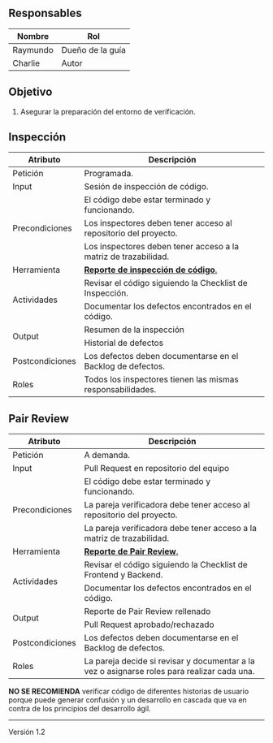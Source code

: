 ## Responsables
Nombre     | Rol
-----------|------------------
Raymundo   | Dueño de la guía
Charlie    | Autor

## Objetivo
1. Asegurar la preparación del entorno de verificación.

## Inspección
<table>
  <thead>
    <tr>
      <th>Atributo</th>
      <th>Descripción</th>
    </tr>
  </thead>
  <tbody>
    <tr>
      <td>Petición</td>
      <td>Programada.</td>
    </tr>
    <tr>
      <td>Input</td>
      <td>Sesión de inspección de código.</td>
    </tr>
    <tr>
      <td rowspan="3">Precondiciones</td>
      <td>El código debe estar terminado y funcionando.</td>
    </tr>
    <tr>
      <td>Los inspectores deben tener acceso al repositorio del proyecto.</td>
    </tr>
    <tr>
      <td>Los inspectores deben tener acceso a la matriz de trazabilidad.</td>
    </tr>
    <tr>
      <td>Herramienta</td>
      <td><strong><a href="https://docs.google.com/spreadsheets/d/1MRa1gjtF_DUqVybsPa9u1NTLnkQr5NAtyJtS0Q0poz4/edit#gid=0">Reporte de inspección de código</strong>.</td>
    </tr>
    <tr>
      <td rowspan="2">Actividades</td>
      <td>Revisar el código siguiendo la Checklist de Inspección.</td>
    </tr>
    <tr>
      <td>Documentar los defectos encontrados en el código.</td>
    </tr>
    <tr>
      <td rowspan="2">Output</td>
      <td>Resumen de la inspección</td>
    </tr>
    <tr>
      <td>Historial de defectos</td>
    </tr>
    <tr>
      <td>Postcondiciones</td>
      <td>Los defectos deben documentarse en el Backlog de defectos.</td>
    </tr>
    <tr>
      <td>Roles</td>
      <td>Todos los inspectores tienen las mismas responsabilidades.</td>
  </tbody>
</table>

## Pair Review
<table>
  <thead>
    <tr>
      <th>Atributo</th>
      <th>Descripción</th>
    </tr>
  </thead>
  <tbody>
    <tr>
      <td>Petición</td>
      <td>A demanda.</td>
    </tr>
    <tr>
      <td>Input</td>
      <td>Pull Request en repositorio del equipo</td>
    </tr>
    <tr>
      <td rowspan="3">Precondiciones</td>
      <td>El código debe estar terminado y funcionando.</td>
    </tr>
    <tr>
      <td>La pareja verificadora debe tener acceso al repositorio del proyecto.</td>
    </tr>
    <tr>
      <td>La pareja verificadora debe tener acceso a la matriz de trazabilidad.</td>
    </tr>
    <tr>
      <td>Herramienta</td>
      <td><strong><a href="https://docs.google.com/spreadsheets/d/1c6FRhE9Fm7sWP4pWwGucm6aBd6LtCEgJ2KAb7Hz2inY/edit#gid=1461386475">Reporte de Pair Review</strong>.</td>
    </tr>
    <tr>
      <td rowspan="2">Actividades</td>
      <td>Revisar el código siguiendo la Checklist de Frontend y Backend.</td>
    </tr>
    <tr>
      <td>Documentar los defectos encontrados en el código.</td>
    </tr>
    <tr>
      <td rowspan="2">Output</td>
      <td>Reporte de Pair Review rellenado</td>
    </tr>
    <tr>
      <td>Pull Request aprobado/rechazado</td>
    </tr>
    <tr>
      <td>Postcondiciones</td>
      <td>Los defectos deben documentarse en el Backlog de defectos.</td>
    </tr>
    <tr>
      <td>Roles</td>
      <td>La pareja decide si revisar y documentar a la vez o asignarse roles para realizar cada una.</td>
  </tbody>
</table>

**NO SE RECOMIENDA** verificar código de diferentes historias de usuario porque puede generar confusión y un desarrollo en cascada que va en contra de los principios del desarrollo ágil.

***
Versión 1.2
